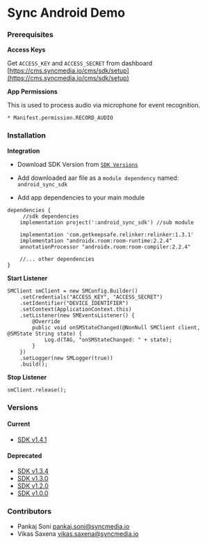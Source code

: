 # Sync Android Demo

### Prerequisites

__Access Keys__

Get `ACCESS_KEY` and `ACCESS_SECRET` from dashboard [https://cms.syncmedia.io/cms/sdk/setup](https://cms.syncmedia.io/cms/sdk/setup)

__App Permissions__

This is used to process audio via microphone for event recognition.

```
* Manifest.permission.RECORD_AUDIO
```

### Installation

__Integration__


* Download SDK Version from [`SDK Versions`](https://code.syncmedia.io/external/android_offline_creative_demo#versions)

* Add downloaded aar file as a `module dependency` named: `android_sync_sdk`

* Add app dependencies to your main module

```
dependencies {
     //sdk dependencies
    implementation project(':android_sync_sdk') //sub module
     
    implementation 'com.getkeepsafe.relinker:relinker:1.3.1'
    implementation "androidx.room:room-runtime:2.2.4"
    annotationProcessor "androidx.room:room-compiler:2.2.4"
    
	//... other dependencies
}
```

__Start Listener__

```
SMClient smClient = new SMConfig.Builder()
	.setCredentials("ACCESS_KEY", "ACCESS_SECRET")
	.setIdentifier("DEVICE_IDENTIFIER")
	.setContext(ApplicationContext.this)
	.setListener(new SMEventsListener() {
        @Override
        public void onSMStateChanged(@NonNull SMClient client, @SMState String state) {
            Log.d(TAG, "onSMStateChanged: " + state);
        }
    })
    .setLogger(new SMLogger(true))
	.build();
```

__Stop Listener__

```
smClient.release();
```

### Versions

#### Current

* [SDK v1.4.1](https://dev-sync-media.s3-ap-southeast-1.amazonaws.com/libs/android-sdk/sdk_1.4.1.aar)

#### Deprecated

* [SDK v1.3.4](https://dev-sync-media.s3-ap-southeast-1.amazonaws.com/libs/android_sync_sdk_1.3.4.aar)
* [SDK v1.3.0](https://dev-sync-media.s3-ap-southeast-1.amazonaws.com/libs/android_sync_sdk_1.3.0.aar)
* [SDK v1.2.0](https://dev-sync-media.s3-ap-southeast-1.amazonaws.com/libs/android_sync_sdk_1.2.0.aar)
* [SDK v1.0.0](https://dev-sync-media.s3-ap-southeast-1.amazonaws.com/libs/android_sync_sdk_1.0.0.aar)

### Contributors

* Pankaj Soni <pankaj.soni@syncmedia.io>
* Vikas Saxena <vikas.saxena@syncmedia.io>